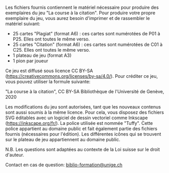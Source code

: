 Les fichiers fournis contiennent le matériel nécessaire pour produire des exemplaires du jeu "La course à la citation". Pour produire votre propre exemplaire du jeu, vous aurez besoin d'imprimer et de rassembler le matériel suivant:
- 25 cartes "Plagiat" (format A6) : ces cartes sont numérotées de P01 à P25. Elles ont toutes le même verso.
- 25 cartes "Citation" (format A6) : ces cartes sont numérotées de C01 à C25. Elles ont toutes le même verso.
- 1 plateau de jeu (format A3)
- 1 pion par joueur

Ce jeu est diffusé sous licence CC BY-SA (https://creativecommons.org/licenses/by-sa/4.0/). Pour créditer ce jeu, vous pouvez utiliser la formule suivante:

"La course à la citation", CC BY-SA Bibliothèque de l'Université de Genève, 2020

Les modifications du jeu sont autorisées, tant que les nouveaux contenus sont aussi soumis à la même licence.
Pour cela, vous disposez des fichiers SVG éditables avec un logiciel de dessin vectoriel comme Inkscape (https://inkscape.org/fr/).
La police utilisée est nommée "Tuffy". Cette police appartient au domaine public et fait également partie des fichiers fournis (nécessaires pour l'édition).
Les différentes icônes qui se trouvent sur le plateau de jeu appartiennent au domaine public.

N.B. Les questions sont adaptées au contexte de la Loi suisse sur le droit d'auteur.

Contact en cas de question: biblio-formation@unige.ch
